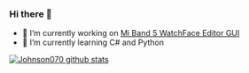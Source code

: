 ### Hi there 👋

- 🔭 I’m currently working on [Mi Band 5 WatchFace Editor GUI](https://github.com/Johnson070/MiBand-5-watchface-editor)
- 🌱 I’m currently learning C# and Python

[![Johnson070 github stats](https://github-readme-stats.vercel.app/api?username=Johnson070&show_icons=true)](https://github.com/anuraghazra/github-readme-stats)
<!--
**Johnson070/Johnson070** is a ✨ _special_ ✨ repository because its `README.md` (this file) appears on your GitHub profile.

Here are some ideas to get you started:

- 👯 I’m looking to collaborate on ...
- 🤔 I’m looking for help with ...
- 💬 Ask me about ...
- 📫 How to reach me: ...
- 😄 Pronouns: ...
- ⚡ Fun fact: ...
-->
